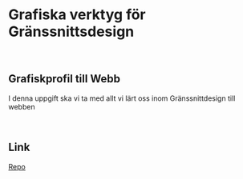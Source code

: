 # Grafiska verktyg för Gränssnittsdesign

<br>

## Grafiskprofil till Webb

I denna uppgift ska vi ta med allt vi lärt oss inom Gränssnittdesign till webben

<br>

## Link

[Repo](https://github.com/empafrontend/whacko-taco.git)
